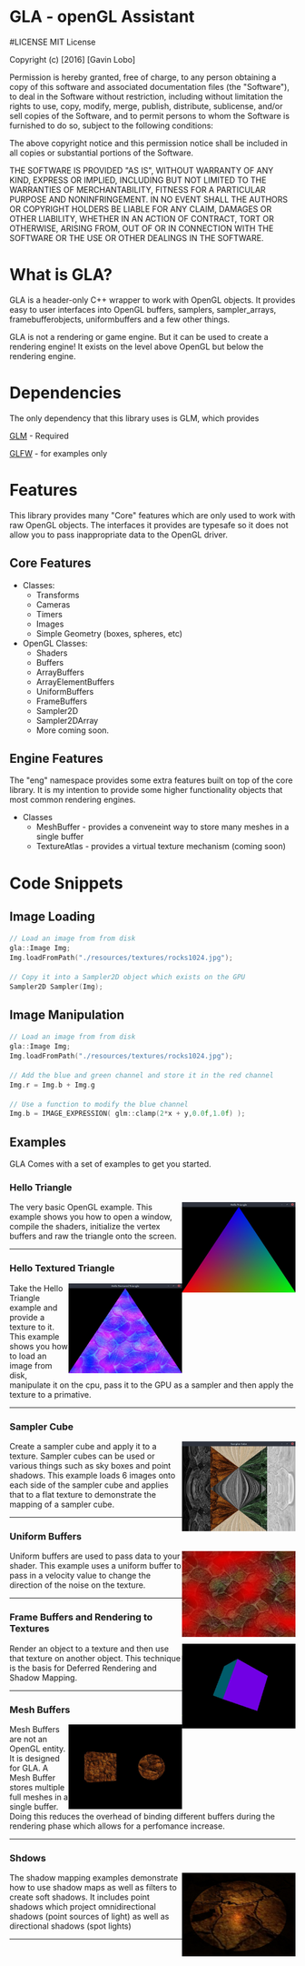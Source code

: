 # GLA - openGL Assistant

#LICENSE
MIT License

Copyright (c) [2016] [Gavin Lobo]

Permission is hereby granted, free of charge, to any person obtaining a copy
of this software and associated documentation files (the "Software"), to deal
in the Software without restriction, including without limitation the rights
to use, copy, modify, merge, publish, distribute, sublicense, and/or sell
copies of the Software, and to permit persons to whom the Software is
furnished to do so, subject to the following conditions:

The above copyright notice and this permission notice shall be included in all
copies or substantial portions of the Software.

THE SOFTWARE IS PROVIDED "AS IS", WITHOUT WARRANTY OF ANY KIND, EXPRESS OR
IMPLIED, INCLUDING BUT NOT LIMITED TO THE WARRANTIES OF MERCHANTABILITY,
FITNESS FOR A PARTICULAR PURPOSE AND NONINFRINGEMENT. IN NO EVENT SHALL THE
AUTHORS OR COPYRIGHT HOLDERS BE LIABLE FOR ANY CLAIM, DAMAGES OR OTHER
LIABILITY, WHETHER IN AN ACTION OF CONTRACT, TORT OR OTHERWISE, ARISING FROM,
OUT OF OR IN CONNECTION WITH THE SOFTWARE OR THE USE OR OTHER DEALINGS IN THE
SOFTWARE.


# What is GLA?
GLA is a header-only C++ wrapper to work with OpenGL objects.  It provides
easy to user interfaces into OpenGL buffers, samplers, sampler_arrays,
framebufferobjects, uniformbuffers and a few other things.

GLA is not a rendering or game engine. But it can be used to create
a rendering engine! It exists on the level above OpenGL but below
the rendering engine.

# Dependencies
The only dependency that this library uses is GLM, which provides

[GLM](https://github.com/g-truc/glm) - Required

[GLFW](http://www.glfw.org/) - for examples only

# Features

This library provides many "Core" features which are only used to work
with raw OpenGL objects. The interfaces it provides are typesafe so it
does not allow you to pass inappropriate data to the OpenGL driver.

## Core Features

* Classes:
  * Transforms
  * Cameras
  * Timers
  * Images
  * Simple Geometry (boxes, spheres, etc)
* OpenGL Classes:
  * Shaders
  * Buffers
  * ArrayBuffers
  * ArrayElementBuffers
  * UniformBuffers
  * FrameBuffers
  * Sampler2D
  * Sampler2DArray
  * More coming soon.


## Engine Features
The "eng" namespace provides some extra features built on top of the core library. It is my
intention to provide some higher functionality objects that most common rendering engines.

* Classes
  * MeshBuffer   - provides a conveneint way to store many meshes in a single buffer
  * TextureAtlas - provides a virtual texture mechanism (coming soon)


# Code Snippets

## Image Loading

```C++
// Load an image from from disk
gla::Image Img;
Img.loadFromPath("./resources/textures/rocks1024.jpg");

// Copy it into a Sampler2D object which exists on the GPU
Sampler2D Sampler(Img);

```

## Image Manipulation

```C++
// Load an image from from disk
gla::Image Img;
Img.loadFromPath("./resources/textures/rocks1024.jpg");

// Add the blue and green channel and store it in the red channel
Img.r = Img.b + Img.g

// Use a function to modify the blue channel
Img.b = IMAGE_EXPRESSION( glm::clamp(2*x + y,0.0f,1.0f) );

```



## Examples

GLA Comes with a set of examples to get you started.

### Hello Triangle

<img align="right" width="200"  src="images/01_01_hello_triangle.jpg">

The very basic OpenGL example. This example shows you how to open a window,
compile the shaders, initialize the vertex buffers and raw the triangle onto the
screen.

---

### Hello Textured Triangle

<img align="right" width="200"  src="images/04_hello_textured_triangle.jpg">

Take the Hello Triangle example and provide a texture to it. This example shows
you how to load an image from disk, manipulate it on the cpu, pass it to
the GPU as a sampler and then apply the texture to a primative.

---

### Sampler Cube

<img align="right" width="200"  src="images/05_sampler_cube.jpg">

Create a sampler cube and apply it to a texture. Sampler cubes can be used or
various things such as sky boxes and point shadows. This example loads 6 images
onto each side of the sampler cube and applies that to a flat texture to
demonstrate the mapping of a sampler cube.

---

### Uniform Buffers

<img align="right" width="200"  src="images/06_Uniformbuffer.jpg">

Uniform buffers are used to pass data to your shader. This example uses a
uniform buffer to pass in a velocity value to change the direction of the noise
on the texture.

---

### Frame Buffers and Rendering to Textures

<img align="right" width="200"  src="images/07_frame_buffers.jpg">

Render an object to a texture and then use that texture on another object. This technique is the basis for Deferred Rendering and Shadow Mapping.

---

### Mesh Buffers

<img align="right" width="200"  src="images/08_mesh_buffer.jpg">

Mesh Buffers are not an OpenGL entity. It is designed for GLA. A Mesh Buffer
stores multiple full meshes in a single buffer. Doing this reduces the overhead
of binding different buffers during the rendering phase which allows for a
perfomance increase.

---

### Shdows

<img align="right" width="200"  src="images/10_shadows.jpg">

The shadow mapping examples demonstrate how to use shadow maps as well as filters to create soft shadows. It includes point shadows which project omnidirectional shadows (point sources of light) as well as directional shadows (spot lights)

---
